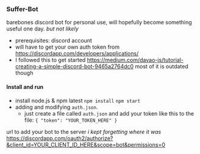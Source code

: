 ### Suffer-Bot

barebones discord bot for personal use, will hopefully become something useful one day. *but not likely*

* prerequisites: discord account
* will have to get your own auth token from https://discordapp.com/developers/applications/
* I followed this to get started https://medium.com/davao-js/tutorial-creating-a-simple-discord-bot-9465a2764dc0 most of it is outdated though

#### Install and run
* install node.js & npm latest
`npm install`
`npm start`
* adding and modifying `auth.json`.
    * just create a file called `auth.json` and add your token like this to the file: `{ "token": "YOUR_TOKEN_HERE" }`


url to add your bot to the server *i kept forgetting where it was*
https://discordapp.com/oauth2/authorize?&client_id=YOUR_CLIENT_ID_HERE&scope=bot&permissions=0